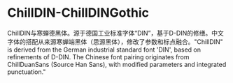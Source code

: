 # ChillDIN-ChillDINGothic
ChillDIN与寒蝉德黑体。源于德国工业标准字体“DIN”，基于D-DIN的修缮。中文字体的搭配从来源寒蝉端黑体（思源黑体），修改了参数和标点融合。"ChillDIN" is derived from the German industrial standard font 'DIN', based on refinements of D-DIN. The Chinese font pairing originates from ChillDuanSans (Source Han Sans), with modified parameters and integrated punctuation."
